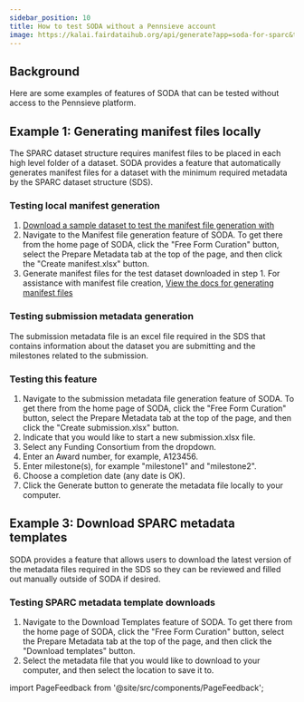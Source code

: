 ```yaml
---
sidebar_position: 10
title: How to test SODA without a Pennsieve account
image: https://kalai.fairdataihub.org/api/generate?app=soda-for-sparc&title=How%20to%20test%20SODA%20without%20a%20Pennsieve%20account&org=fairdataihub&description=
---
```


## Background

Here are some examples of features of SODA that can be tested without access to the Pennsieve platform.

## Example 1: Generating manifest files locally

The SPARC dataset structure requires manifest files to be placed in each high level folder of a dataset. SODA provides a feature that automatically generates manifest files for a dataset with the minimum required metadata by the SPARC dataset structure (SDS).

### Testing local manifest generation

1. [Download a sample dataset to test the manifest file generation with](https://raw.githubusercontent.com/fairdataihub/SODA-for-SPARC/staging/docs/test-dataset.zip)
2. Navigate to the Manifest file generation feature of SODA. To get there from the home page of SODA, click the "Free Form Curation" button, select the Prepare Metadata tab at the top of the page, and then
   click the "Create manifest.xlsx" button.
3. Generate manifest files for the test dataset downloaded in step 1. For assistance with manifest file creation, [View the docs for generating manifest files](../advanced-mode/create-manifest-files.md)

### Testing submission metadata generation

The submission metadata file is an excel file required in the SDS that contains information about the dataset you are submitting and the milestones related to the submission.

### Testing this feature

1. Navigate to the submission metadata file generation feature of SODA. To get there from the home page of SODA, click the "Free Form Curation" button, select the Prepare Metadata tab at the top of the page, and then
   click the "Create submission.xlsx" button.
2. Indicate that you would like to start a new submission.xlsx file.
3. Select any Funding Consortium from the dropdown.
4. Enter an Award number, for example, A123456.
5. Enter milestone(s), for example "milestone1" and "milestone2".
6. Choose a completion date (any date is OK).
7. Click the Generate button to generate the metadata file locally to your computer.

## Example 3: Download SPARC metadata templates

SODA provides a feature that allows users to download the latest version of the metadata files required in the SDS so they can be reviewed and filled out manually outside of SODA if desired.

### Testing SPARC metadata template downloads

1. Navigate to the Download Templates feature of SODA. To get there from the home page of SODA, click the "Free Form Curation" button, select the Prepare Metadata tab at the top of the page, and then
   click the "Download templates" button.
2. Select the metadata file that you would like to download to your computer, and then select the location to save it to.

import PageFeedback from '@site/src/components/PageFeedback';

<PageFeedback />
